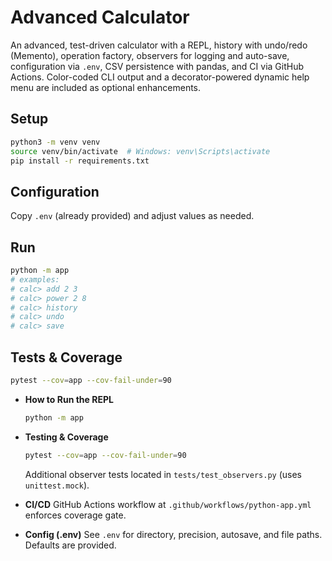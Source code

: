 # Advanced Calculator

An advanced, test-driven calculator with a REPL, history with undo/redo (Memento), operation factory, observers for logging and auto-save, configuration via `.env`, CSV persistence with pandas, and CI via GitHub Actions. Color-coded CLI output and a decorator-powered dynamic help menu are included as optional enhancements.

## Setup
```bash
python3 -m venv venv
source venv/bin/activate  # Windows: venv\Scripts\activate
pip install -r requirements.txt
```

## Configuration
Copy `.env` (already provided) and adjust values as needed.

## Run
```bash
python -m app
# examples:
# calc> add 2 3
# calc> power 2 8
# calc> history
# calc> undo
# calc> save
```

## Tests & Coverage
```bash
pytest --cov=app --cov-fail-under=90
```

- **How to Run the REPL**
  ```bash
  python -m app
  ```

- **Testing & Coverage**
  ```bash
  pytest --cov=app --cov-fail-under=90
  ```
  Additional observer tests located in `tests/test_observers.py` (uses `unittest.mock`).

- **CI/CD**
  GitHub Actions workflow at `.github/workflows/python-app.yml` enforces coverage gate.

- **Config (.env)**
  See `.env` for directory, precision, autosave, and file paths. Defaults are provided.

